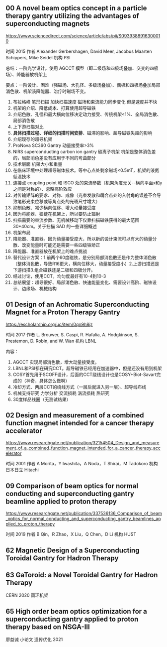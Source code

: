 ## 00 A novel beam optics concept in a particle therapy gantry utilizing the advantages of superconducting magnets

https://www.sciencedirect.com/science/article/abs/pii/S0939388916300010

时间 2015 作者 Alexander Gerbershagen, David Meer, Jacobus Maarten Schippers, Mike Seidel 机构 PSI

总结：一阶光学设计。使用 AGCCT 模型（即二级场和四极场叠加、交变的四极场）、降能器放机架上

要点：一阶设计、困难（强磁场、大孔径、多级场叠加）、偶极和四极场叠加局部消色散、机架装降能器、治疗时磁场不变。

1. 布拉格峰 笔形扫描 加快扫描速度 磁场和束流能力同步变化 但是速度并不快
2. 机架的介绍、降低成本、打算使用超导磁铁
3. 介绍色散、孔径和最大横向位移决定动力接受、传统机架<1%、全局消色散、局部消色散
4. 上下游扫描对比
5. **具体扫描过程、详细的扫描时间安排**、磁滞的影响、超导磁铁失超的影响
6. 介绍现存的超导机架
7. ProNova SC360 Gantry 动量接受率>3%
8. NIRS superconducting carbon ion gantry 碳离子机架 机架是整体消色差的，局部消色差没有应用于不同的弯曲部分
9. 技术层面 机架大小和重量
10. 在临床环境中处理超导磁体技术。等中心点处剩余磁场<0.5mT，机架的液氦低温技术
11. 连接点 coupling point 和 ISCO 处的束流参数（机架角度无关--横向平面x和y之间是对称的）、忽略高阶效应
12. 对传输矩阵的要求、对称、成像（光束发散和耦合点处的入射角的误差不会导致笔形光束位移或等角点处的光斑尺寸增大）
13. 抑制色散、减少横向位移、增大动量接受度
14. 因为将能器、狭缝在机架上，所以要防止辐射
15. 扫描需要的束流参数、无机械移动下仅靠扫描磁铁获得的最大范围30*40cm。关于扫描 SAD 的一些详细概述
16. 机架布局
17. 降能器、准直器。因为动量接受度大，所以新的设计束流可以有大的动量分散、改变能量时可能还是需要一些四级铁矫正
18. 降能器、准直器放在机架上的难点挑战
19. 替代设计方案：1.前两个60度磁铁，是分别局部消色散还是作为整体消色散（整体消色散，导致R16更大，横向位移大，动量接受度小）2.上游扫描还是下游扫描3.组合磁铁还是二极和四极分开。
20. 经过讨论，使用CCT，均匀度最好有10-4到10-3
21. 总结展望：超导很好、局部消色散、快速能量变化、需要设计高阶、磁铁设计、边缘场、机械结构

## 01 Design of an Achromatic Superconducting Magnet for a Proton Therapy Gantry

https://escholarship.org/uc/item/0qn9h8jz

时间 2017 作者 L. Brouwer, S. Caspi, R. Hafalia, A. Hodgkinson, S. Prestemon, D. Robin, and W. Wan 机构 LBNL

内容：

1. AGCCT 实现局部消色散，增大动量接受度。
2. LBNL和PSI都在研究CCT。超导磁铁已经用在加速器中，但是还没有用到机架
3. COSY首先用于SCOFF设计，后面的CCT绕线设计也是COSY+Biot-Savart完成的（神奇，具体怎么做啊）
4. 冷却方式、两层CCT的绕线方式（一层后就进入另一层）、超导线布线
5. 机械支持研究 力学分析 交流损耗 涡流损耗 热研究
6. 30度样品线圈（无测试结果）

## 02 Design and measurement of a combined function magnet intended for a cancer therapy accelerator

https://www.researchgate.net/publication/32154504_Design_and_measurement_of_a_combined_function_magnet_intended_for_a_cancer_therapy_accelerator

时间 2001 作者 A Morita，Y Iwashita，A Noda，T Shirai，M Tadokoro 机构 日本日立 Hitachi

## 09 Comparison of beam optics for normal conducting and superconducting gantry beamline applied to proton therapy

https://www.researchgate.net/publication/337536136_Comparison_of_beam_optics_for_normal_conducting_and_superconducting_gantry_beamlines_applied_to_proton_therapy

时间 2019 作者 B Qin，R Zhao，X Liu，Q Chen，D Li 机构 HUST



## 62 Magnetic Design of a Superconducting Toroidal Gantry for Hadron Therapy

## 63 GaToroid: a Novel Toroidal Gantry for Hadron Therapy

CERN 2020 圆环机架


## 65 High order beam optics optimization for a superconducting gantry applied to proton therapy based on NSGA-III

廖益诚 小论文 遗传优化 2021




